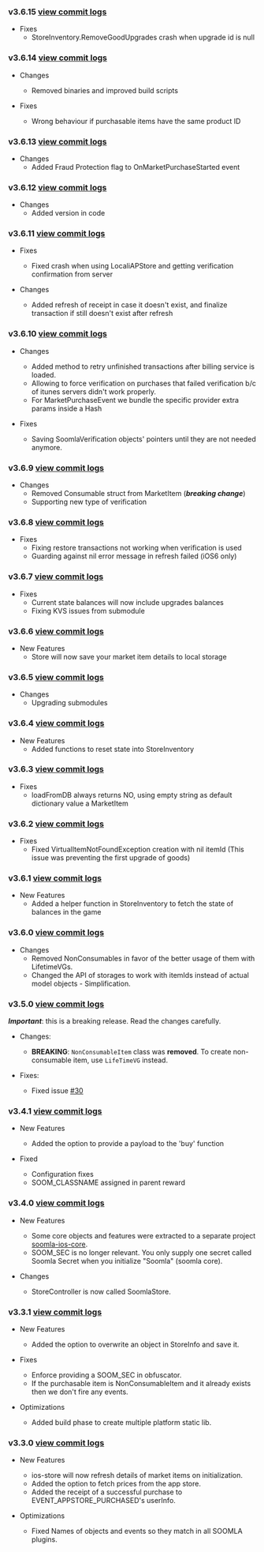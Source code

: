 ### v3.6.15 [view commit logs](https://github.com/soomla/ios-store/compare/v3.6.14...v3.6.15)

* Fixes
  * StoreInventory.RemoveGoodUpgrades crash when upgrade id is null

### v3.6.14 [view commit logs](https://github.com/soomla/ios-store/compare/v3.6.13...v3.6.14)

* Changes
  * Removed binaries and improved build scripts

* Fixes
  * Wrong behaviour if purchasable items have the same product ID

### v3.6.13 [view commit logs](https://github.com/soomla/ios-store/compare/v3.6.12...v3.6.13)

* Changes
  * Added Fraud Protection flag to OnMarketPurchaseStarted event

### v3.6.12 [view commit logs](https://github.com/soomla/ios-store/compare/v3.6.11...v3.6.12)

* Changes
  * Added version in code

### v3.6.11 [view commit logs](https://github.com/soomla/ios-store/compare/v3.6.10...v3.6.11)

* Fixes
  * Fixed crash when using LocaliAPStore and getting verification confirmation from server

* Changes
  * Added refresh of receipt in case it doesn't exist, and finalize transaction if still doesn't exist after refresh

### v3.6.10 [view commit logs](https://github.com/soomla/ios-store/compare/v3.6.9...v3.6.10)

* Changes
  * Added method to retry unfinished transactions after billing service is loaded.
  * Allowing to force verification on purchases that failed verification b/c of itunes servers didn't work properly.
  * For MarketPurchaseEvent we bundle the specific provider extra params inside a Hash

* Fixes
  * Saving SoomlaVerification objects' pointers until they are not needed anymore.

### v3.6.9 [view commit logs](https://github.com/soomla/ios-store/compare/v3.6.8...v3.6.9)

* Changes
  * Removed Consumable struct from MarketItem   (***breaking change***)
  * Supporting new type of verification

### v3.6.8 [view commit logs](https://github.com/soomla/ios-store/compare/v3.6.7...v3.6.8)

* Fixes
  * Fixing restore transactions not working when verification is used
  * Guarding against nil error message in refresh failed (iOS6 only)

### v3.6.7 [view commit logs](https://github.com/soomla/ios-store/compare/v3.6.6...v3.6.7)

* Fixes
  * Current state balances will now include upgrades balances
  * Fixing KVS issues from submodule

### v3.6.6 [view commit logs](https://github.com/soomla/ios-store/compare/v3.6.5...v3.6.6)

* New Features
  * Store will now save your market item details to local storage

### v3.6.5 [view commit logs](https://github.com/soomla/ios-store/compare/v3.6.4...v3.6.5)

* Changes
  * Upgrading submodules

### v3.6.4 [view commit logs](https://github.com/soomla/ios-store/compare/v3.6.3...v3.6.4)

* New Features
  * Added functions to reset state into StoreInventory

### v3.6.3 [view commit logs](https://github.com/soomla/ios-store/compare/v3.6.2...v3.6.3)

* Fixes
  * loadFromDB always returns NO, using empty string as default dictionary value a MarketItem

### v3.6.2 [view commit logs](https://github.com/soomla/ios-store/compare/v3.6.1...v3.6.2)

* Fixes
  * Fixed VirtualItemNotFoundException creation with nil itemId (This issue was preventing the first upgrade of goods)

### v3.6.1 [view commit logs](https://github.com/soomla/ios-store/compare/v3.6.0...v3.6.1)

* New Features
  * Added a helper function in StoreInventory to fetch the state of balances in the game

### v3.6.0 [view commit logs](https://github.com/soomla/ios-store/compare/v3.5.0...v3.6.0)

* Changes
  * Removed NonConsumables in favor of the better usage of them with LifetimeVGs.
  * Changed the API of storages to work with itemIds instead of actual model objects - Simplification.

### v3.5.0 [view commit logs](https://github.com/soomla/ios-store/compare/v3.4.1...v3.5.0)

***Important***: this is a breaking release. Read the changes carefully.

* Changes:
    * **BREAKING**: `NonConsumableItem` class was **removed**. To create non-consumable item, use `LifeTimeVG` instead.

* Fixes:
    * Fixed issue [#30](https://github.com/soomla/ios-store/issues/30)

### v3.4.1 [view commit logs](https://github.com/soomla/ios-store/compare/v3.4.0...v3.4.1)

* New Features
  * Added the option to provide a payload to the 'buy' function

* Fixed
  * Configuration fixes
  * SOOM_CLASSNAME assigned in parent reward

### v3.4.0 [view commit logs](https://github.com/soomla/ios-store/compare/v3.3.1...v3.4.0)

* New Features
  * Some core objects and features were extracted to a separate project [soomla-ios-core](https://github.com/soomla/soomla-ios-core).
  * SOOM_SEC is no longer relevant. You only supply one secret called Soomla Secret when you initialize "Soomla" (soomla core).

* Changes
  * StoreController is now called SoomlaStore.


### v3.3.1 [view commit logs](https://github.com/soomla/ios-store/compare/v3.3.0...v3.3.1)

* New Features
  * Added the option to overwrite an object in StoreInfo and save it.

* Fixes
  * Enforce providing a SOOM_SEC in obfuscator.
  * If the purchasable item is NonConsumableItem and it already exists then we don't fire any events.

* Optimizations
  * Added build phase to create multiple platform static lib.

### v3.3.0 [view commit logs](https://github.com/soomla/ios-store/compare/v3.2.2...v3.3.0)

* New Features
  * ios-store will now refresh details of market items on initialization.
  * Added the option to fetch prices from the app store.
  * Added the receipt of a successful purchase to EVENT_APPSTORE_PURCHASED's userInfo.

* Optimizations
  * Fixed Names of objects and events so they match in all SOOMLA plugins.
